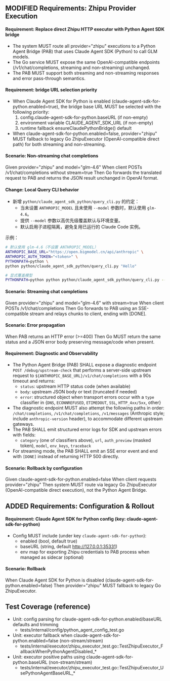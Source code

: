 ## MODIFIED Requirements: Zhipu Provider Execution

#### Requirement: Replace direct Zhipu HTTP executor with Python Agent SDK bridge
- The system MUST route all provider="zhipu" executions to a Python Agent Bridge (PAB) that uses Claude Agent SDK (Python) to call GLM models.
- The Go service MUST expose the same OpenAI-compatible endpoints (/v1/chat/completions, streaming and non-streaming) unchanged.
- The PAB MUST support both streaming and non-streaming responses and error pass-through semantics.

#### Requirement: bridge URL selection priority
- When Claude Agent SDK for Python is enabled (claude-agent-sdk-for-python.enabled=true), the bridge base URL MUST be selected with the following priority:
  1) config.claude-agent-sdk-for-python.baseURL (if non-empty)
  2) environment variable CLAUDE_AGENT_SDK_URL (if non-empty)
  3) runtime fallback ensureClaudePythonBridge() default
- When claude-agent-sdk-for-python.enabled=false, provider="zhipu" MUST fallback to legacy Go ZhipuExecutor (OpenAI-compatible direct path) for both streaming and non-streaming.

#### Scenario: Non-streaming chat completions
Given provider="zhipu" and model="glm-4.6"
When client POSTs /v1/chat/completions without stream=true
Then Go forwards the translated request to PAB and returns the JSON result unchanged in OpenAI format.

#### Change: Local Query CLI behavior
- 新增 `python/claude_agent_sdk_python/query_cli.py` 的约定：
  - 当未设置 `ANTHROPIC_MODEL` 且未使用 `--model` 参数时，默认使用 `glm-4.6`。
  - 提供 `--model` 参数以高优先级覆盖默认与环境变量。
  - 默认启用子进程隔离，避免复用已运行的 Claude Code 实例。

示例：
```bash
# 默认使用 glm-4.6（不设置 ANTHROPIC_MODEL）
ANTHROPIC_BASE_URL="https://open.bigmodel.cn/api/anthropic" \
ANTHROPIC_AUTH_TOKEN="<token>" \
PYTHONPATH=python \
python python/claude_agent_sdk_python/query_cli.py "Hello"

# 显式覆盖模型
PYTHONPATH=python python python/claude_agent_sdk_python/query_cli.py --model glm-4.6 "Hello"
```

#### Scenario: Streaming chat completions
Given provider="zhipu" and model="glm-4.6" with stream=true
When client POSTs /v1/chat/completions
Then Go forwards to PAB using an SSE-compatible stream and relays chunks to client, ending with [DONE].

#### Scenario: Error propagation
When PAB returns an HTTP error (>=400)
Then Go MUST return the same status and a JSON error body preserving message/code when present.

#### Requirement: Diagnostic and Observability
- The Python Agent Bridge (PAB) SHALL expose a diagnostic endpoint `POST /debug/upstream-check` that performs a server-side upstream request to `${ANTHROPIC_BASE_URL}/v1/chat/completions` with a 90s timeout and returns:
  - `status`: upstream HTTP status code (when available)
  - `body`: upstream JSON body or text (truncated if needed)
  - `error`: structured object when transport errors occur with a `type` classifier in {`DNS`, `ECONNREFUSED`, `ETIMEDOUT`, `SSL`, `HTTP_4xx/5xx`, other}
- The diagnostic endpoint MUST also attempt the following paths in order: `/chat/completions`, `/v1/chat/completions`, `/v1/messages` (Anthropic style; include `anthropic-version` header), to accommodate different upstream gateways.
- The PAB SHALL emit structured error logs for SDK and upstream errors with fields:
  - `category` (one of classifiers above), `url`, `auth_preview` (masked token), `model`, `env_keys`, `traceback`
- For streaming mode, the PAB SHALL emit an SSE error event and end with `[DONE]` instead of returning HTTP 500 directly.

#### Scenario: Rollback by configuration
Given claude-agent-sdk-for-python.enabled=false
When client requests provider="zhipu"
Then system MUST route via legacy Go ZhipuExecutor (OpenAI-compatible direct execution), not the Python Agent Bridge.

## ADDED Requirements: Configuration & Rollout

#### Requirement: Claude Agent SDK for Python config (key: claude-agent-sdk-for-python)
- Config MUST include (under key `claude-agent-sdk-for-python`):
  - enabled (bool, default true)
  - baseURL (string, default http://127.0.0.1:35331)
  - env map for exporting Zhipu credentials to PAB process when managed as sidecar (optional)

#### Scenario: Rollback
When Claude Agent SDK for Python is disabled (claude-agent-sdk-for-python.enabled=false)
Then provider="zhipu" MUST fallback to legacy Go ZhipuExecutor.

## Test Coverage (reference)
- Unit: config parsing for claude-agent-sdk-for-python.enabled/baseURL defaults and trimming
  - tests/internal/config/python_agent_config_test.go
- Unit: executor fallback when claude-agent-sdk-for-python.enabled=false (non-stream/stream)
  - tests/internal/executor/zhipu_executor_test.go::TestZhipuExecutor_FallbackWhenPythonAgentDisabled_*
- Unit: executor positive paths using claude-agent-sdk-for-python.baseURL (non-stream/stream)
  - tests/internal/executor/zhipu_executor_test.go::TestZhipuExecutor_UsePythonAgentBaseURL_*
